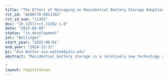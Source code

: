 ```yaml
---
title: "The Effect of Messaging on Residential Battery Storage Adoption"
rct_id: "AEARCTR-0011382"
rct_id_num: "11382"
doi: "10.1257/rct.11382-1.0"
date: "2023-05-09"
status: "in_development"
jel: "Bollinger"
start_year: "2022-06-01"
end_year: "2024-12-31"
pi: "Asa Watten asa.watten@yale.edu"
abstract: "Residential battery storage is a relatively new technology and little is known about the motivations of potential adopters. This study analyzes the effects of messaging used in community battery storage campaigns (PowerSmart campaigns) in Connecticut. Town governments in Connecticut who have agreed to participate in a PowerSmart program are randomly assigned to “self-sufficiency” or “fossil-fuel-free” messaging as a part of a PowerSmart campaign in their town or to serve as a control.
"
layout: registration
---
```


